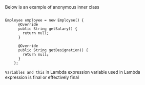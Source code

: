 Below is an example of anonymous inner class

```

Employee employee = new Employee() {
      @Override
      public String getSalary() {
        return null;
      }

      @Override
      public String getDesignation() {
        return null;
      }
    };

```

```Variables and this``` in Lambda expression
variable used in Lambda expression is final or effectively final 
